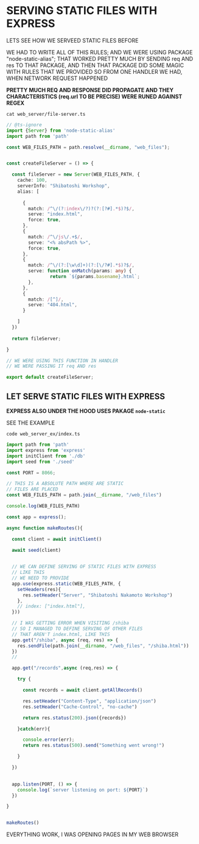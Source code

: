 # SERVING STATIC FILES WITH EXPRESS

LETS SEE HOW WE SERVEED STATIC FILES BEFORE

WE HAD TO WRITE ALL OF THIS RULES; AND WE WERE USING PACKAGE "node-static-alias"; THAT WORKED PRETTY MUCH BY SENDING req AND res TO THAT PACKAGE, AND THEN THAT PACKAGE DID SOME MAGIC WITH RULES THAT WE PROVIDED SO FROM ONE HANDLER WE HAD, WHEN NETWORK REQUEST HAPPENED

**PRETTY MUCH REQ AND RESPONSE DID PROPAGATE AND THEY CHARACTERISTICS (req.url TO BE PRECISE) WERE RUNED AGAINST REGEX**


```
cat web_server/file-server.ts
```

```ts
// @ts-ignore
import {Server} from 'node-static-alias'
import path from 'path'

const WEB_FILES_PATH = path.resolve(__dirname, "web_files");


const createFileServer = () => {

  const fileServer = new Server(WEB_FILES_PATH, {
    cache: 100,
    serverInfo: "Shibatoshi Workshop",
    alias: [
 
      {
        match: /^\/(?:index\/?)?(?:[?#].*$)?$/,
        serve: "index.html",
        force: true,
      },
      {
        match: /^\/js\/.+$/,
        serve: "<% absPath %>",
        force: true,
      },
      {
        match: /^\/(?:[\w\d]+)(?:[\/?#].*$)?$/,
        serve: function onMatch(params: any) {
                return `${params.basename}.html`;
        },
      },
      {
        match: /[^]/,
        serve: "404.html",
      }

    ]
  })
  
  return fileServer;

}

// WE WERE USING THIS FUNCTION IN HANDLER
// WE WERE PASSING IT req AND res

export default createFileServer;
```

## LET SERVE STATIC FILES WITH EXPRESS

**EXPRESS ALSO UNDER THE HOOD USES PAKAGE `node-static`**

SEE THE EXAMPLE

```
code web_server_ex/index.ts
```

```ts
import path from 'path'
import express from 'express'
import initClient from './db'
import seed from './seed'

const PORT = 8066;

// THIS IS A ABSOLUTE PATH WHERE ARE STATIC
// FILES ARE PLACED
const WEB_FILES_PATH = path.join(__dirname, "/web_files")

console.log(WEB_FILES_PATH)

const app = express();

async function makeRoutes(){

  const client = await initClient()

  await seed(client)
  

  // WE CAN DEFINE SERVING OF STATIC FILES WITH EXPRESS
  // LIKE THIS
  // WE NEED TO PROVIDE
  app.use(express.static(WEB_FILES_PATH, {
    setHeaders(res){
      res.setHeader("Server", "Shibatoshi Nakamoto Workshop")
    },
    // index: ["index.html"],  
  }))

  // I WAS GETTING ERROR WHEN VISITING /shiba
  // SO I MANAGED TO DEFINE SERVING OF OTHER FILES
  // THAT AREN'T index.html, LIKE THIS
  app.get("/shiba", async (req, res) => {
    res.sendFile(path.join(__dirname, "/web_files", "/shiba.html"))
  })
  // 

  app.get("/records",async (req,res) => {

    try {

      const records = await client.getAllRecords()

      res.setHeader("Content-Type", "application/json")
      res.setHeader("Cache-Control", "no-cache")

      return res.status(200).json({records})

    }catch(err){

      console.error(err);
      return res.status(500).send("Something went wrong!")

    }

  })

  
  app.listen(PORT, () => {
    console.log(`server listening on port: ${PORT}`)
  })

}


makeRoutes()
```

EVERYTHING WORK, I WAS OPENING PAGES IN MY WEB BROWSER